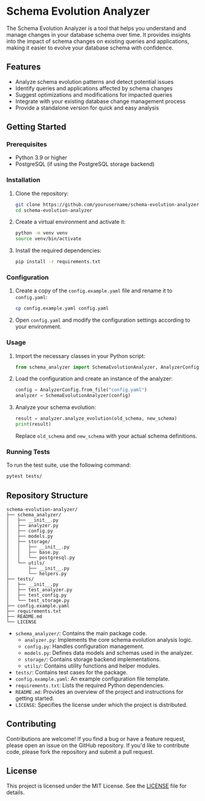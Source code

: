 # Schema Evolution Analyzer

The Schema Evolution Analyzer is a tool that helps you understand and manage changes in your database schema over time. It provides insights into the impact of schema changes on existing queries and applications, making it easier to evolve your database schema with confidence.

## Features

- Analyze schema evolution patterns and detect potential issues
- Identify queries and applications affected by schema changes
- Suggest optimizations and modifications for impacted queries
- Integrate with your existing database change management process
- Provide a standalone version for quick and easy analysis

## Getting Started

### Prerequisites

- Python 3.9 or higher
- PostgreSQL (if using the PostgreSQL storage backend)

### Installation

1. Clone the repository:

   ```bash
   git clone https://github.com/yourusername/schema-evolution-analyzer.git
   cd schema-evolution-analyzer
   ```

2. Create a virtual environment and activate it:

   ```bash
   python -m venv venv
   source venv/bin/activate
   ```

3. Install the required dependencies:

   ```bash
   pip install -r requirements.txt
   ```

### Configuration

1. Create a copy of the `config.example.yaml` file and rename it to `config.yaml`:

   ```bash
   cp config.example.yaml config.yaml
   ```

2. Open `config.yaml` and modify the configuration settings according to your environment.

### Usage

1. Import the necessary classes in your Python script:

   ```python
   from schema_analyzer import SchemaEvolutionAnalyzer, AnalyzerConfig
   ```

2. Load the configuration and create an instance of the analyzer:

   ```python
   config = AnalyzerConfig.from_file("config.yaml")
   analyzer = SchemaEvolutionAnalyzer(config)
   ```

3. Analyze your schema evolution:

   ```python
   result = analyzer.analyze_evolution(old_schema, new_schema)
   print(result)
   ```

   Replace `old_schema` and `new_schema` with your actual schema definitions.

### Running Tests

To run the test suite, use the following command:

```bash
pytest tests/
```

## Repository Structure

```
schema-evolution-analyzer/
├── schema_analyzer/
│   ├── __init__.py
│   ├── analyzer.py
│   ├── config.py
│   ├── models.py
│   ├── storage/
│   │   ├── __init__.py
│   │   ├── base.py
│   │   └── postgresql.py
│   └── utils/
│       ├── __init__.py
│       └── helpers.py
├── tests/
│   ├── __init__.py
│   ├── test_analyzer.py
│   ├── test_config.py
│   └── test_storage.py
├── config.example.yaml
├── requirements.txt
├── README.md
└── LICENSE
```

- `schema_analyzer/`: Contains the main package code.
  - `analyzer.py`: Implements the core schema evolution analysis logic.
  - `config.py`: Handles configuration management.
  - `models.py`: Defines data models and schemas used in the analyzer.
  - `storage/`: Contains storage backend implementations.
  - `utils/`: Contains utility functions and helper modules.
- `tests/`: Contains test cases for the package.
- `config.example.yaml`: An example configuration file template.
- `requirements.txt`: Lists the required Python dependencies.
- `README.md`: Provides an overview of the project and instructions for getting started.
- `LICENSE`: Specifies the license under which the project is distributed.

## Contributing

Contributions are welcome! If you find a bug or have a feature request, please open an issue on the GitHub repository. If you'd like to contribute code, please fork the repository and submit a pull request.

## License

This project is licensed under the MIT License. See the [LICENSE](LICENSE) file for details.